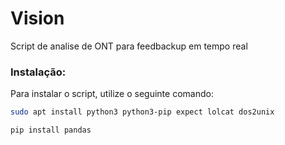 # Vision
  Script de analise de ONT para feedbackup em tempo real

### Instalação:

Para instalar o script, utilize o seguinte comando:

```bash
sudo apt install python3 python3-pip expect lolcat dos2unix
```

```python
pip install pandas
```
